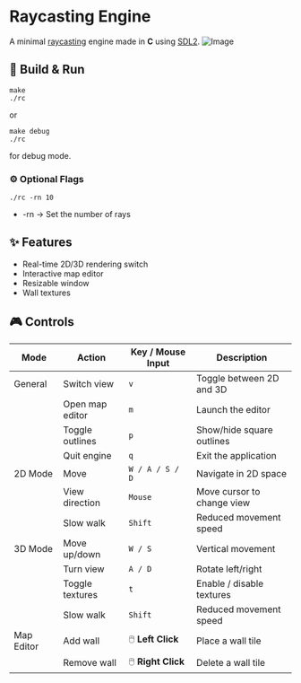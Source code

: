 # Raycasting Engine

A minimal [raycasting](https://en.wikipedia.org/wiki/Ray_casting) engine made in **C** using [SDL2](https://www.libsdl.org).
![Image](https://github.com/user-attachments/assets/ee8c29bb-84c6-455c-99cf-c6782a16bf54)

## 🚀 Build & Run
```console
make
./rc
```
or
```console
make debug
./rc
```
for debug mode.
### ⚙️ Optional Flags
```console
./rc -rn 10
```
- -rn <number> → Set the number of rays

## ✨ Features

- Real-time 2D/3D rendering switch
- Interactive map editor
- Resizable window
- Wall textures

## 🎮 Controls

| Mode         | Action                  | Key / Mouse Input     | Description                          |
|--------------|-------------------------|-----------------------|--------------------------------------|
| General      | Switch view             | `v`                   | Toggle between 2D and 3D             |
|              | Open map editor         | `m`                   | Launch the editor                    |
|              | Toggle outlines         | `p`                   | Show/hide square outlines            |
|              | Quit engine             | `q`                   | Exit the application                 |
| 2D Mode      | Move                    | `W / A / S / D`       | Navigate in 2D space                 |
|              | View direction          | `Mouse`               | Move cursor to change view           |
|              | Slow walk               | `Shift`               | Reduced movement speed               |
| 3D Mode      | Move up/down            | `W / S`               | Vertical movement                    |
|              | Turn view               | `A / D`               | Rotate left/right                    |
|              | Toggle textures         | `t`                   | Enable / disable textures            |
|              | Slow walk               | `Shift`               | Reduced movement speed               |
| Map Editor   | Add wall                | 🖱️ **Left Click**      | Place a wall tile                    |
|              | Remove wall             | 🖱️ **Right Click**     | Delete a wall tile                   |
